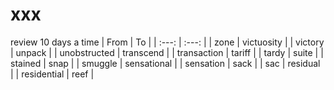 # xxx

review 10 days a time
| From | To |
| :---: | :---: |
| zone | victuosity |
| victory | unpack |
| unobstructed | transcend |
| transaction | tariff |
| tardy | suite |
| stained | snap |
| smuggle | sensational |
| sensation | sack |
| sac | residual |
| residential | reef |
